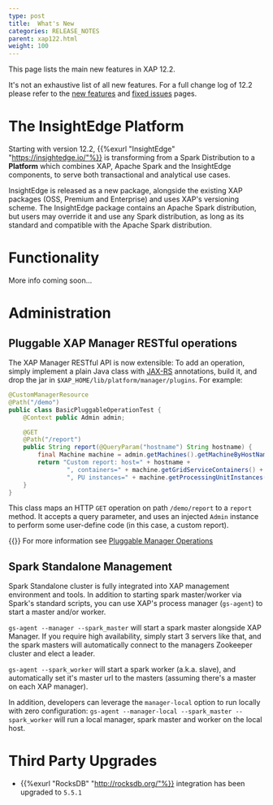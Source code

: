 ```yaml
---
type: post
title:  What's New
categories: RELEASE_NOTES
parent: xap122.html
weight: 100
---
```


This page lists the main new features in XAP 12.2.

It's not an exhaustive list of all new features. For a full change log of 12.2 please refer to the [new features](./122new-features.html) and [fixed issues](./122fixed-issues.html) pages.

# The InsightEdge Platform

Starting with version 12.2, {{%exurl "InsightEdge" "https://insightedge.io/"%}} is transforming from a Spark Distribution to a **Platform** which combines XAP, Apache Spark and the InsightEdge components, to serve both transactional and analytical use cases.

InsightEdge is released as a new package, alongside the existing XAP packages (OSS, Premium and Enterprise) and uses XAP's versioning scheme. The InsightEdge package contains an Apache Spark distribution, 
but users may override it and use any Spark distribution, as long as its standard and compatible with the Apache Spark distribution.

# Functionality

More info coming soon...

# Administration

## Pluggable XAP Manager RESTful operations

The XAP Manager RESTful API is now extensible: To add an operation, simply implement a plain Java class with [JAX-RS](https://github.com/jax-rs) annotations, build it, and drop the jar in `$XAP_HOME/lib/platform/manager/plugins`. For example:

```java
@CustomManagerResource
@Path("/demo")
public class BasicPluggableOperationTest {
    @Context public Admin admin;

    @GET
    @Path("/report")
    public String report(@QueryParam("hostname") String hostname) {
        final Machine machine = admin.getMachines().getMachineByHostName(hostname);
        return "Custom report: host=" + hostname + 
                ", containers=" + machine.getGridServiceContainers() + 
                ", PU instances=" + machine.getProcessingUnitInstances();
    }
}
```

This class maps an HTTP `GET` operation on path `/demo/report` to a `report` method. It accepts a query parameter, and uses an injected `Admin` instance to perform some user-define code (in this case, a custom report).

{{<infosign>}} For more information see [Pluggable Manager Operations](/xap/12.2/admin/xap-manager-rest-pluggable.html)

## Spark Standalone Management

Spark Standalone cluster is fully integrated into XAP management environment and tools. In addition to starting spark master/worker via Spark's standard scripts, you can use XAP's process manager (`gs-agent`) to start a master and/or worker.

`gs-agent --manager --spark_master` will start a spark master alongside XAP Manager. If you require high availability, simply start 3 servers like that, and the spark masters will automatically connect to the managers Zookeeper cluster and elect a leader.

`gs-agent --spark_worker` will start a spark worker (a.k.a. slave), and automatically set it's master url to the masters (assuming there's a master on each XAP manager).

In addition, developers can leverage the `manager-local` option to run locally with zero configuration: `gs-agent --manager-local --spark_master --spark_worker` will run a local manager, spark master and worker on the local host.

# Third Party Upgrades

* {{%exurl "RocksDB" "http://rocksdb.org/"%}} integration has been upgraded to `5.5.1`
